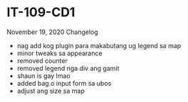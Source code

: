 # IT-109-CD1
November 19, 2020 Changelog
- nag add kog plugin para makabutang ug legend sa map
- minor tweaks sa appearance
- removed counter
- removed legend nga div ang gamit
- shaun is gay lmao
- added bag.o input form sa ubos
- adjust ang size sa map 








